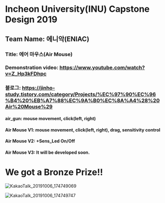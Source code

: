 # Incheon University(INU) Capstone Design 2019
## Team Name: 에니악(ENIAC)   
### Title: 에어 마우스(Air Mouse)   
### Demonstration video: https://www.youtube.com/watch?v=Z_Hp3kFDhpc  
### 블로그: https://jinho-study.tistory.com/category/Projects/%EC%97%90%EC%96%B4%20%EB%A7%88%EC%9A%B0%EC%8A%A4%28%20Air%20Mouse%29   

#### air_gun: mouse movement, click(left, right)  

#### Air Mouse V1: mouse movement, click(left, right), drag, sensitivity control  
#### Air Mouse V2: +Sens_Led On/Off   
#### Air Mouse V3: It will be developed soon.     

# We got a Bronze Prize!!

![KakaoTalk_20191006_174749069](https://user-images.githubusercontent.com/29765855/66266553-9c1b0900-e861-11e9-9533-122c9d682ee8.jpg)  

![KakaoTalk_20191006_174749747](https://user-images.githubusercontent.com/29765855/66266561-a76e3480-e861-11e9-9157-10da49f88990.jpg)  
